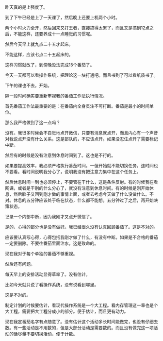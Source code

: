 昨天真的是上强度了。

到了下午已经是上了一天课了，然后晚上还要上机两个小时。

两个小时火力全开，然后回来又打王者，直接搞得太累了，而且又是搞到12点之后，不能这样，还要养成十一点睡觉的习惯呢。

然后今天早上就九点二十五才起床。

不能这样，应该七点二十五起床的。

这样习惯就改了，到傍晚没法完成15个番茄了。

今天一天都可以看操作系统，把理论这一块打通吧。而且书到了可以看纸质书了。

下午的课也不去，开始。

隔一段时间确实要重新审视我的番茄工作法执行情况。

首先番茄工作法最重要的是：在番茄内全身贯注不可打断。番茄是最小的时间单位。

那么我严格做到了这一点吗？

没有。我很多时候会不自觉地点开微信，只要有消息就点开，而且内心有一个声音对我说点开没有什么关系。这是部队的，不应该点开。如果没忍住点开了需要标记中断。

然后有的时候是没有注意到休息时间到了。这也是不行的。

如果要提高效率，我必须严格执行番茄时间。一但开始就不能切换任务，连时间也不要看。看时间说明我分心了，说明我没有把注意力集中在这个任务上。

然后休息时间一到也必须停止，不要管在干什么，这是条件反射。有的时候我在看网课，或者是干别的什么分心了，就没有注意到休息时间。有的时候是刚开始休息，然后脑子又回到刚才做的事情上面，或者去考虑今天做了什么没做什么。不对。休息的五分钟应该处于临在状态，什么都不能想。五分钟过了之后，再开始决策状态。

记录一个内部中断，因为我刚才又点开微信了。

是的，心得的部分也是没有做好。我已经很久没有认真回顾番茄了。这是不对的。

应该要认真写心得，心得包括我刚才做了什么，有没有中断。如果是不合格的番茄一定要删除。不要往番茄里面注水，这是致命的。

现在我对于每个单独的番茄不够重视。

然后还有问题。

每天早上的安排活动显得草率了。没有估计。

比如今天就只说了看操作系统，没有说看到哪里。

这是不对的。

制定计划的时候要估计，看现代操作系统是一个大工程。看内存管理这一章也是个大工程。需要把大工程分成小的部分。便于估计，而且更有动力。

现在我定番茄名字有点随意了。没有估计这个活动多长时间能做完，也没有仔细去数。有一些活动是不用数的，但是大部分活动是需要数的。而且没有做完这一项活动的话尽量不要切换活动，便于计数。

